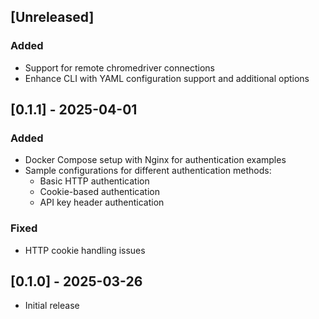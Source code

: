 ## [Unreleased]

### Added

- Support for remote chromedriver connections
- Enhance CLI with YAML configuration support and additional options

## [0.1.1] - 2025-04-01

### Added

- Docker Compose setup with Nginx for authentication examples
- Sample configurations for different authentication methods:
    - Basic HTTP authentication
    - Cookie-based authentication
    - API key header authentication

### Fixed

- HTTP cookie handling issues

## [0.1.0] - 2025-03-26

- Initial release
